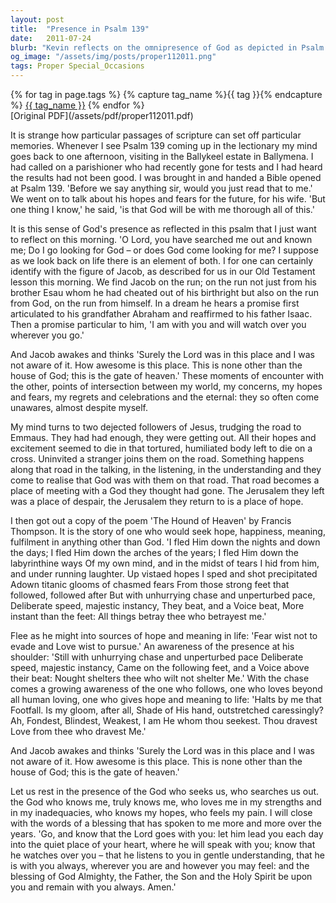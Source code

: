 ```yaml
---
layout: post
title:  "Presence in Psalm 139"
date:   2011-07-24
blurb: "Kevin reflects on the omnipresence of God as depicted in Psalm 139, drawing parallels with personal experiences and biblical narratives. He emphasizes the idea that God is always with us, even when we are unaware, and provides comfort and hope in times of despair. The sermon concludes with the reassuring message that God understands us completely and is always by our side."
og_image: "/assets/img/posts/proper112011.png"
tags: Proper Special_Occasions
---    
```

<div class="tag-pills">
  {% for tag in page.tags %}
    {% capture tag_name %}{{ tag }}{% endcapture %}
    <a href="{{ site.baseurl }}/tag/{{ tag_name }}" class="tag-pill">{{ tag_name }}</a>
  {% endfor %}
</div>
[Original PDF](/assets/pdf/proper112011.pdf)

It is strange how particular passages of scripture can set off particular memories. Whenever I see Psalm 139 coming up in the lectionary my mind goes back to one afternoon, visiting in the Ballykeel estate in Ballymena. I had called on a parishioner who had recently gone for tests and I had heard the results had not been good. I was brought in and handed a Bible opened at Psalm 139. 'Before we say anything sir, would you just read that to me.' We went on to talk about his hopes and fears for the future, for his wife. 'But one thing I know,' he said, 'is that God will be with me thorough all of this.'

It is this sense of God's presence as reflected in this psalm that I just want to reflect on this morning. 'O Lord, you have searched me out and known me; Do I go looking for God – or does God come looking for me? I suppose as we look back on life there is an element of both. I for one can certainly identify with the figure of Jacob, as described for us in our Old Testament lesson this morning. We find Jacob on the run; on the run not just from his brother Esau whom he had cheated out of his birthright but also on the run from God, on the run from himself. In a dream he hears a promise first articulated to his grandfather Abraham and reaffirmed to his father Isaac. Then a promise particular to him, 'I am with you and will watch over you wherever you go.'

And Jacob awakes and thinks 'Surely the Lord was in this place and I was not aware of it. How awesome is this place. This is none other than the house of God; this is the gate of heaven.' These moments of encounter with the other, points of intersection between my world, my concerns, my hopes and fears, my regrets and celebrations and the eternal: they so often come unawares, almost despite myself.

My mind turns to two dejected followers of Jesus, trudging the road to Emmaus. They had had enough, they were getting out. All their hopes and excitement seemed to die in that tortured, humiliated body left to die on a cross. Uninvited a stranger joins them on the road. Something happens along that road in the talking, in the listening, in the understanding and they come to realise that God was with them on that road. That road becomes a place of meeting with a God they thought had gone. The Jerusalem they left was a place of despair, the Jerusalem they return to is a place of hope.

I then got out a copy of the poem 'The Hound of Heaven' by Francis Thompson. It is the story of one who would seek hope, happiness, meaning, fulfilment in anything other than God. 'I fled Him down the nights and down the days; I fled Him down the arches of the years; I fled Him down the labyrinthine ways Of my own mind, and in the midst of tears I hid from him, and under running laughter. Up vistaed hopes I sped and shot precipitated Adown titanic glooms of chasmed fears From those strong feet that followed, followed after But with unhurrying chase and unperturbed pace, Deliberate speed, majestic instancy, They beat, and a Voice beat, More instant than the feet: All things betray thee who betrayest me.'

Flee as he might into sources of hope and meaning in life: 'Fear wist not to evade and Love wist to pursue.' An awareness of the presence at his shoulder: 'Still with unhurrying chase and unperturbed pace Deliberate speed, majestic instancy, Came on the following feet, and a Voice above their beat: Nought shelters thee who wilt not shelter Me.' With the chase comes a growing awareness of the one who follows, one who loves beyond all human loving, one who gives hope and meaning to life: 'Halts by me that Footfall. Is my gloom, after all, Shade of His hand, outstretched caressingly? Ah, Fondest, Blindest, Weakest, I am He whom thou seekest. Thou dravest Love from thee who dravest Me.'

And Jacob awakes and thinks 'Surely the Lord was in this place and I was not aware of it. How awesome is this place. This is none other than the house of God; this is the gate of heaven.'

Let us rest in the presence of the God who seeks us, who searches us out. the God who knows me, truly knows me, who loves me in my strengths and in my inadequacies, who knows my hopes, who feels my pain. I will close with the words of a blessing that has spoken to me more and more over the years. 'Go, and know that the Lord goes with you: let him lead you each day into the quiet place of your heart, where he will speak with you; know that he watches over you – that he listens to you in gentle understanding, that he is with you always, wherever you are and however you may feel: and the blessing of God Almighty, the Father, the Son and the Holy Spirit be upon you and remain with you always. Amen.'
